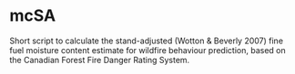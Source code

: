 # mcSA
Short script to calculate the stand-adjusted (Wotton &amp; Beverly 2007) fine fuel moisture content estimate for wildfire behaviour prediction, based on the Canadian Forest Fire Danger Rating System. 
